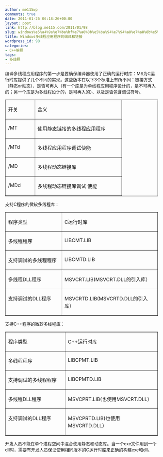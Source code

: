 ```yaml
---
author: me115wp
comments: true
date: 2011-01-26 06:18:26+00:00
layout: post
link: http://blog.me115.com/2011/01/98
slug: windows%e5%a4%9a%e7%ba%bf%e7%a8%8b%e5%ba%94%e7%94%a8%e7%a8%8b%e5%ba%8f%e7%9a%84%e7%bc%96%e8%af%91%e5%92%8c%e9%93%be%e6%8e%a5
title: Windows多线程应用程序的编译和链接
wordpress_id: 98
categories:
- C++编程
tags:
- 多线程
---
```


编译多线程应用程序的第一步是要确保编译器使用了正确的运行时库：MS为C运行时库提供了几个不同的实现。这些版本在以下3个标准上有所不同：链接方式（静态or动态）、是否可再入（有一个库是为单线程应用程序设计的，是不可再入的；另一个库是为多线程设计的，是可再入的）、以及是否包含调试符号。   <table cellpadding="0" border="1" cellspacing="0" ><tbody >       <tr >         
<td width="80" valign="top" >           

开关

        
</td>          
<td width="269" valign="top" >           

含义

        
</td>       </tr>        <tr >         
<td width="80" valign="top" >           

/MT

        
</td>          
<td width="269" valign="top" >           

使用静态链接的多线程应用程序

        
</td>       </tr>        <tr >         
<td width="80" valign="top" >           

/MTd

        
</td>          
<td width="269" valign="top" >           

多线程应用程序调试使能

        
</td>       </tr>        <tr >         
<td width="80" valign="top" >           

/MD

        
</td>          
<td width="269" valign="top" >           

多线程动态链接库

        
</td>       </tr>        <tr >         
<td width="80" valign="top" >           

/MDd

        
</td>          
<td width="269" valign="top" >           

多线程动态链接库调试 使能

        
</td>       </tr>     </tbody></table>

 

支持C程序的微软多线程库：   <table cellpadding="0" border="1" cellspacing="0" ><tbody >       <tr >         
<td width="196" valign="top" >           

程序类型

        
</td>          
<td width="312" valign="top" >           

C运行时库

        
</td>       </tr>        <tr >         
<td width="196" valign="top" >           

多线程程序

        
</td>          
<td width="312" valign="top" >           

LIBCMT.LIB

        
</td>       </tr>        <tr >         
<td width="196" valign="top" >           

支持调试的多线程程序

        
</td>          
<td width="312" valign="top" >           

LIBCMTD.LIB

        
</td>       </tr>        <tr >         
<td width="196" valign="top" >           

多线程DLL程序

        
</td>          
<td width="312" valign="top" >           

MSVCRT.LIB(MSVCRT.DLL的引入库）

        
</td>       </tr>        <tr >         
<td width="196" valign="top" >           

支持调试的DLL程序

        
</td>          
<td width="312" valign="top" >           

MSVCRTD.LIB(MSVCRTD.DLL的引入库）

        
</td>       </tr>     </tbody></table>

 

支持C++程序的微软多线程库：   <table cellpadding="0" border="1" cellspacing="0" ><tbody >       <tr >         
<td width="196" valign="top" >           

程序类型

        
</td>          
<td width="302" valign="top" >           

C++运行时库

        
</td>       </tr>        <tr >         
<td width="196" valign="top" >           

多线程程序

        
</td>          
<td width="302" valign="top" >           

LIBCPMT.LIB

        
</td>       </tr>        <tr >         
<td width="196" valign="top" >           

支持调试的多线程程序

        
</td>          
<td width="302" valign="top" >           

LIBCPMTD.LIB

        
</td>       </tr>        <tr >         
<td width="196" valign="top" >           

多线程DLL程序

        
</td>          
<td width="302" valign="top" >           

MSVCPRT.LIB(也使用MSVCRT.DLL）

        
</td>       </tr>        <tr >         
<td width="196" valign="top" >           

支持调试的DLL程序

        
</td>          
<td width="302" valign="top" >           

MSVCPRTD.LIB(也使用MSVCRTD.DLL）

        
</td>       </tr>     </tbody></table>

 

开发人员不能在单个进程空间中混合使用静态和动态库。当一个exe文件用到一个dll时，需要有开发人员保证使用相同版本的C运行时库来正确的构建exe和dll。
